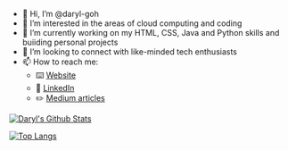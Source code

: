 - 👋 Hi, I’m @daryl-goh
- 👀 I’m interested in the areas of cloud computing and coding
- 🌱 I’m currently working on my HTML, CSS, Java and Python skills and buiiding personal projects
- 💞️ I’m looking to connect with like-minded tech enthusiasts
- 📫 How to reach me:
  - :keyboard: [Website](https://darylgoh.net/)
  - :office: [LinkedIn](https://www.linkedin.com/in/darylgohdahui/)
  - :pencil2: [Medium articles](https://medium.com/@daryl-goh)



[![Daryl's Github Stats](https://github-readme-stats.vercel.app/api?username=daryl-goh&count_private=true&show_icons=true&theme=radical&hide_rank=false)](https://github.com/anuraghazra/github-readme-stats)



[![Top Langs](https://github-readme-stats.vercel.app/api/top-langs/?username=daryl-goh)](https://github.com/anuraghazra/github-readme-stats)


<!---
daryl-goh/daryl-goh is a ✨ special ✨ repository because its `README.md` (this file) appears on your GitHub profile.
You can click the Preview link to take a look at your changes.
--->
